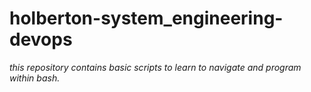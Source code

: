 # holberton-system_engineering-devops
*this repository contains basic scripts to learn to navigate and program within bash.* 
